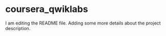 # coursera_qwiklabs
I am editing the README file. Adding some more details about the project description.
